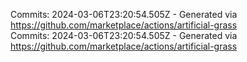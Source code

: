 Commits: 2024-03-06T23:20:54.505Z - Generated via https://github.com/marketplace/actions/artificial-grass
<br>
Commits: 2024-03-06T23:20:54.505Z - Generated via https://github.com/marketplace/actions/artificial-grass
<br>
